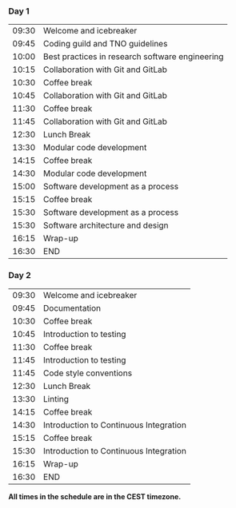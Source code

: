 <div class="row">
  <div class="col-md-6">
    <h3>Day 1 </h3>
    <table class="table table-striped">
      <tr> <td>09:30</td>  <td>Welcome and icebreaker </td> </tr>
      <tr> <td>09:45</td>  <td>Coding guild and TNO guidelines</td> </tr>
      <tr> <td>10:00</td>  <td>Best practices in research software engineering</td> </tr>
      <tr> <td>10:15</td>  <td>Collaboration with Git and GitLab </td> </tr>
      <tr> <td>10:30</td>  <td>Coffee break</td> </tr>
      <tr> <td>10:45</td>  <td>Collaboration with Git and GitLab </td> </tr>
      <tr> <td>11:30</td>  <td>Coffee break</td> </tr>
      <tr> <td>11:45</td>  <td>Collaboration with Git and GitLab </td> </tr>
      <tr> <td>12:30</td>  <td>Lunch Break</td> </tr>
      <tr> <td>13:30</td>  <td>Modular code development </td> </tr>
      <tr> <td>14:15</td>  <td>Coffee break</td> </tr>
      <tr> <td>14:30</td>  <td>Modular code development </td> </tr>
      <tr> <td>15:00</td>  <td>Software development as a process</td> </tr>
      <tr> <td>15:15</td>  <td>Coffee break</td> </tr>
      <tr> <td>15:30</td>  <td>Software development as a process</td> </tr>
      <tr> <td>15:30</td>  <td>Software architecture and design</td> </tr>
      <tr> <td>16:15</td>  <td>Wrap-up</td> </tr>
      <tr> <td>16:30</td>  <td>END</td> </tr>
    </table>
  </div>
    <div class="col-md-6">
    <h3>Day 2</h3>
    <table class="table table-striped">
      <tr> <td>09:30</td> <td>Welcome and icebreaker </td> </tr>
      <tr> <td>09:45</td>  <td>Documentation </td> </tr>
      <tr> <td>10:30</td>  <td>Coffee break</td> </tr>
      <tr> <td>10:45</td>  <td>Introduction to testing </td> </tr>
      <tr> <td>11:30</td>  <td>Coffee break</td> </tr>
      <tr> <td>11:45</td>  <td>Introduction to testing </td> </tr>
      <tr> <td>11:45</td>  <td>Code style conventions </td> </tr>
      <tr> <td>12:30</td>  <td>Lunch Break</td> </tr>
      <tr> <td>13:30</td>  <td>Linting </td> </tr>
      <tr> <td>14:15</td>  <td>Coffee break</td> </tr>
      <tr> <td>14:30</td>  <td>Introduction to Continuous Integration</td> </tr>
      <tr> <td>15:15</td>  <td>Coffee break </td> </tr>
      <tr> <td>15:30</td>  <td>Introduction to Continuous Integration </td> </tr>
      <tr> <td>16:15</td>  <td>Wrap-up</td> </tr>
      <tr> <td>16:30</td>  <td>END</td> </tr>
    </table>
  </div>
</div>

<p><b>All times in the schedule are in the CEST timezone.</b></p>
